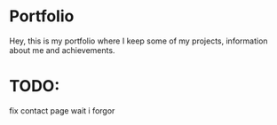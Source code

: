 # Portfolio
Hey, this is my portfolio where I keep some of my projects, information about me and achievements.

#  TODO:
fix contact page
wait i forgor
